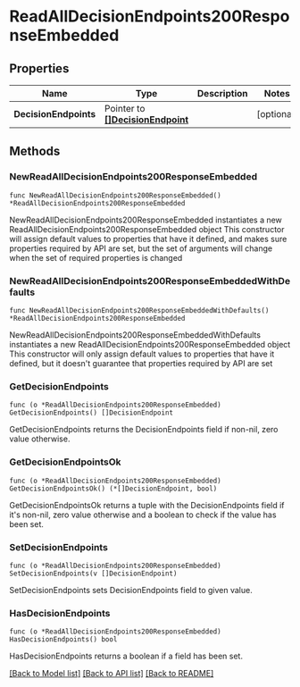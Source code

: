 # ReadAllDecisionEndpoints200ResponseEmbedded

## Properties

Name | Type | Description | Notes
------------ | ------------- | ------------- | -------------
**DecisionEndpoints** | Pointer to [**[]DecisionEndpoint**](DecisionEndpoint.md) |  | [optional] 

## Methods

### NewReadAllDecisionEndpoints200ResponseEmbedded

`func NewReadAllDecisionEndpoints200ResponseEmbedded() *ReadAllDecisionEndpoints200ResponseEmbedded`

NewReadAllDecisionEndpoints200ResponseEmbedded instantiates a new ReadAllDecisionEndpoints200ResponseEmbedded object
This constructor will assign default values to properties that have it defined,
and makes sure properties required by API are set, but the set of arguments
will change when the set of required properties is changed

### NewReadAllDecisionEndpoints200ResponseEmbeddedWithDefaults

`func NewReadAllDecisionEndpoints200ResponseEmbeddedWithDefaults() *ReadAllDecisionEndpoints200ResponseEmbedded`

NewReadAllDecisionEndpoints200ResponseEmbeddedWithDefaults instantiates a new ReadAllDecisionEndpoints200ResponseEmbedded object
This constructor will only assign default values to properties that have it defined,
but it doesn't guarantee that properties required by API are set

### GetDecisionEndpoints

`func (o *ReadAllDecisionEndpoints200ResponseEmbedded) GetDecisionEndpoints() []DecisionEndpoint`

GetDecisionEndpoints returns the DecisionEndpoints field if non-nil, zero value otherwise.

### GetDecisionEndpointsOk

`func (o *ReadAllDecisionEndpoints200ResponseEmbedded) GetDecisionEndpointsOk() (*[]DecisionEndpoint, bool)`

GetDecisionEndpointsOk returns a tuple with the DecisionEndpoints field if it's non-nil, zero value otherwise
and a boolean to check if the value has been set.

### SetDecisionEndpoints

`func (o *ReadAllDecisionEndpoints200ResponseEmbedded) SetDecisionEndpoints(v []DecisionEndpoint)`

SetDecisionEndpoints sets DecisionEndpoints field to given value.

### HasDecisionEndpoints

`func (o *ReadAllDecisionEndpoints200ResponseEmbedded) HasDecisionEndpoints() bool`

HasDecisionEndpoints returns a boolean if a field has been set.


[[Back to Model list]](../README.md#documentation-for-models) [[Back to API list]](../README.md#documentation-for-api-endpoints) [[Back to README]](../README.md)



